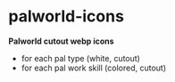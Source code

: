 # palworld-icons

**Palworld cutout webp icons**

* for each pal type (white, cutout)
* for each pal work skill (colored, cutout)
